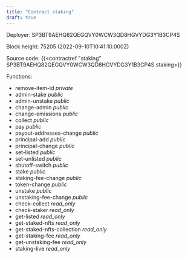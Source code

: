 ```yaml
---
title: "Contract staking"
draft: true
---
```

Deployer: SP3BT9AEHQ82QEGQVY0WCW3QD8HGVYDG3Y1B3CP4S


 



Block height: 75205 (2022-09-10T10:41:10.000Z)

Source code: {{<contractref "staking" SP3BT9AEHQ82QEGQVY0WCW3QD8HGVYDG3Y1B3CP4S staking>}}

Functions:

* remove-item-id _private_
* admin-stake _public_
* admin-unstake _public_
* change-admin _public_
* change-emissions _public_
* collect _public_
* pay _public_
* payout-addresses-change _public_
* principal-add _public_
* principal-change _public_
* set-listed _public_
* set-unlisted _public_
* shutoff-switch _public_
* stake _public_
* staking-fee-change _public_
* token-change _public_
* unstake _public_
* unstaking-fee-change _public_
* check-collect _read_only_
* check-staker _read_only_
* get-listed _read_only_
* get-staked-nfts _read_only_
* get-staked-nfts-collection _read_only_
* get-staking-fee _read_only_
* get-unstaking-fee _read_only_
* staking-live _read_only_
